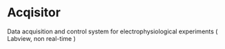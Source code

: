 # Acqisitor
Data acquisition and control system for electrophysiological experiments ( Labview, non real-time )
